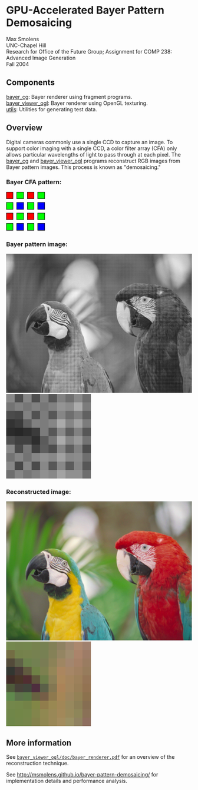 GPU-Accelerated Bayer Pattern Demosaicing
=========================================

Max Smolens  
UNC-Chapel Hill  
Research for Office of the Future Group; Assignment for COMP 238: Advanced Image Generation  
Fall 2004

## Components
[bayer_cg](bayer_cg/src): Bayer renderer using fragment programs.  
[bayer_viewer_ogl](bayer_viewer_ogl/src): Bayer renderer using OpenGL texturing.  
[utils](utils): Utilities for generating test data.  

## Overview
Digital cameras commonly use a single CCD to capture an image. To support color imaging with a single CCD, a color filter array (CFA) only allows particular wavelengths of light to pass through at each pixel. The [bayer_cg](/bayer_cg/src/Bayer.cpp) and [bayer_viewer_ogl](/bayer_viewer_ogl/src/test_bayer_renderer.cpp) programs reconstruct RGB images from Bayer pattern images. This process is known as "demosaicing."

### Bayer CFA pattern:
![Bayer CFA pattern](/bayer_cg/doc/bayer_pattern.png?raw=true)

### Bayer pattern image:
![Bayer pattern image](/bayer_cg/doc/out_bayer.png?raw=true)
![Detail view](/bayer_cg/doc/out_bayer_zoom.png?raw=true)

### Reconstructed image:
![Reconstructed image](/bayer_cg/doc/out_color.png?raw=true)
![Detail view](/bayer_cg/doc/out_color_zoom.png?raw=true)

## More information

See [`bayer_viewer_ogl/doc/bayer_renderer.pdf`](bayer_viewer_ogl/doc/bayer_renderer.pdf) for an overview of the reconstruction technique.

See http://msmolens.github.io/bayer-pattern-demosaicing/ for implementation details and performance analysis.
